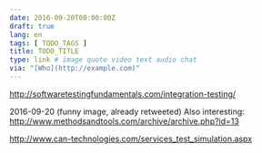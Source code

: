 ```yaml
---
date: 2016-09-20T00:00:00Z
draft: true
lang: en
tags: [ TODO_TAGS ]
title: TODO_TITLE
type: link # image quote video text audio chat
via: "[Who](http://example.com)"
---
```


<http://softwaretestingfundamentals.com/integration-testing/>

2016-09-20
(funny image, already retweeted)
Also interesting:
http://www.methodsandtools.com/archive/archive.php?id=13

http://www.can-technologies.com/services_test_simulation.aspx



